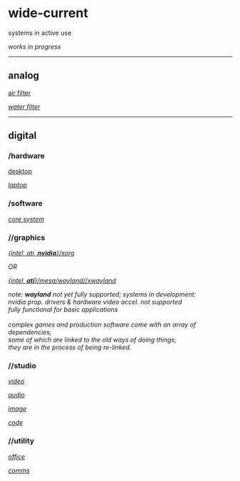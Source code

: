 # wide-current

systems in active use

_works in progress_

___

## analog

[air filter](/analog/environment/filtration/air-filter.md)

_[water filter](/analog/environment/filtration/water-filter.md)_

___

## digital

### /hardware

[desktop](/digital/hardware/desktop.yaml)

_[laptop](/digital/hardware/laptop.yaml)_

### /software

_[core system](/digital/software/core-sys.md)_

### //graphics

_[{intel, ati, <b>nvidia</b>}/xorg](/digital/software/graphics/standard.md)_

_OR_

_[{intel, <b>ati</b>}/mesa/wayland//xwayland](/digital/software/graphics/future.md)_

<i>
note: <b>wayland</b> not yet fully supported; systems in development: <br/>
nvidia prop. drivers & hardware video accel. not supported <br/>
fully functional for basic applications <br/><br/>
complex games and production software come with an array of dependencies; <br/>
some of which are linked to the old ways of doing things; <br/>
they are in the process of being re-linked. <br/>
</i>

### //studio

_[video](/digital/software/studio/video.md)_

_[audio](/digital/software/studio/audio.md)_

_[image](/digital/software/studio/image.md)_

_[code](/digital/software/studio/code.md)_

### //utility

_[office](/digital/software/office/index.md)_

_[comms](/digital/software/comms.md)_


